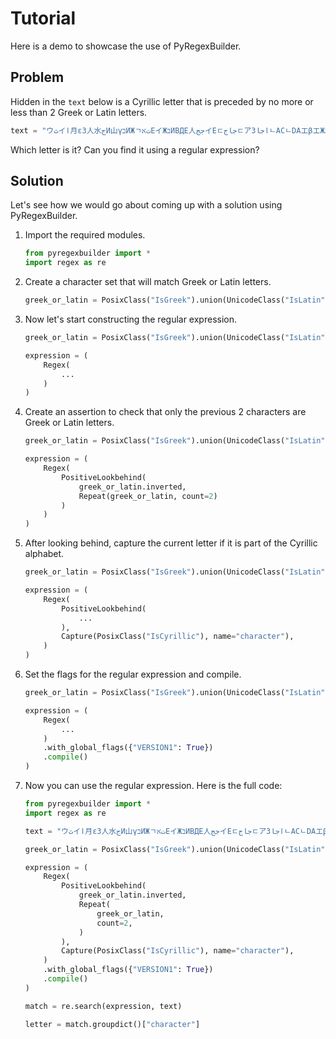 # Tutorial

Here is a demo to showcase the use of PyRegexBuilder.

## Problem

Hidden in the `text` below is a Cyrillic letter that is preceded by no more or less than 2 Greek or Latin letters.

```python
text = "ウثイا月εЗ人水جИ山γבИЖㄱتאEイЖבИBДE人ججイEㄷجاجㄷアЗاجاㄴACㄴDAエβエЖאג月水水ㄹجAㅁDبエα山הبتウИג月Aاイب山αثㄴاИδㄹ水ア人ㄹتεדβE山ㄴבㅁEאЙエㄷ山אباγجウㄹثㅁEЗИ日山イ日ثاㄷβBAㅁЖ水ㅁ山日水ㅁ人Иオבㄴγב月ت月اβアהγبβㄱبИㄱبオتㅁエ水αEتㄷAアדㄱبדDדㄱエㄹ水ثД山ㄱباイβاイ水δㄹЗㄹ月γB山ЗAアイαEИبДجЖεتИγㅁאاオㄷDЙアEεイㄹAثЖדD日山日δδDИCب月ЗבαتγウЖדبج日גBبהイㄱㅁ月月月ЖجBㄱגエבДجבㄱㅁㄱ人"
```

Which letter is it? Can you find it using a regular expression?

## Solution

Let's see how we would go about coming up with a solution using PyRegexBuilder.

1. Import the required modules.

    ```python
    from pyregexbuilder import *
    import regex as re
    ```

2. Create a character set that will match Greek or Latin letters.

    ```python
    greek_or_latin = PosixClass("IsGreek").union(UnicodeClass("IsLatin"))
    ```

3. Now let's start constructing the regular expression.

    ```python
    greek_or_latin = PosixClass("IsGreek").union(UnicodeClass("IsLatin"))

    expression = (
        Regex(
            ...
        )
    )
    ```

4. Create an assertion to check that only the previous 2 characters are Greek or Latin letters.

    ```python
    greek_or_latin = PosixClass("IsGreek").union(UnicodeClass("IsLatin"))

    expression = (
        Regex(
            PositiveLookbehind(
                greek_or_latin.inverted,
                Repeat(greek_or_latin, count=2)
            )
        )
    )
    ```

5. After looking behind, capture the current letter if it is part of the Cyrillic alphabet.

    ```python
    greek_or_latin = PosixClass("IsGreek").union(UnicodeClass("IsLatin"))

    expression = (
        Regex(
            PositiveLookbehind(
                ...
            ),
            Capture(PosixClass("IsCyrillic"), name="character"),
        )
    )
    ```

6. Set the flags for the regular expression and compile.

    ```python
    greek_or_latin = PosixClass("IsGreek").union(UnicodeClass("IsLatin"))

    expression = (
        Regex(
            ...
        )
        .with_global_flags({"VERSION1": True})
        .compile()
    )
    ```

7. Now you can use the regular expression. Here is the full code:

    ```python
    from pyregexbuilder import *
    import regex as re

    text = "ウثイا月εЗ人水جИ山γבИЖㄱتאEイЖבИBДE人ججイEㄷجاجㄷアЗاجاㄴACㄴDAエβエЖאג月水水ㄹجAㅁDبエα山הبتウИג月Aاイب山αثㄴاИδㄹ水ア人ㄹتεדβE山ㄴבㅁEאЙエㄷ山אباγجウㄹثㅁEЗИ日山イ日ثاㄷβBAㅁЖ水ㅁ山日水ㅁ人Иオבㄴγב月ت月اβアהγبβㄱبИㄱبオتㅁエ水αEتㄷAアדㄱبדDדㄱエㄹ水ثД山ㄱباイβاイ水δㄹЗㄹ月γB山ЗAアイαEИبДجЖεتИγㅁאاオㄷDЙアEεイㄹAثЖדD日山日δδDИCب月ЗבαتγウЖדبج日גBبהイㄱㅁ月月月ЖجBㄱגエבДجבㄱㅁㄱ人"

    greek_or_latin = PosixClass("IsGreek").union(UnicodeClass("IsLatin"))

    expression = (
        Regex(
            PositiveLookbehind(
                greek_or_latin.inverted,
                Repeat(
                    greek_or_latin,
                    count=2,
                )
            ),
            Capture(PosixClass("IsCyrillic"), name="character"),
        )
        .with_global_flags({"VERSION1": True})
        .compile()
    )

    match = re.search(expression, text)

    letter = match.groupdict()["character"]
    ```
